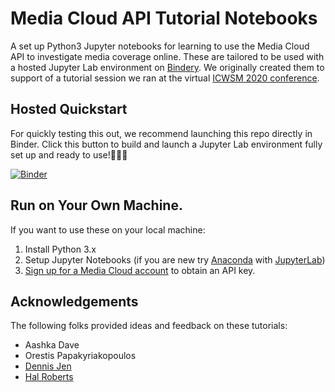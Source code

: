 Media Cloud API Tutorial Notebooks
==================================

A set up Python3 Jupyter notebooks for learning to use the Media Cloud API to investigate media coverage online. These are
tailored to be used with a hosted Jupyter Lab environment on [Bindery](https://mybinder.org/). We originally created them to
support of a tutorial session we ran at the virtual [ICWSM 2020 conference](https://www.icwsm.org/2020/index.html).

## Hosted Quickstart

For quickly testing this out, we recommend launching this repo directly in Binder. Click this button to build and launch
a Jupyter Lab environment fully set up and ready to use!🎉👍🏽

[![Binder](https://mybinder.org/badge_logo.svg)](https://mybinder.org/v2/gh/rahulbot/Media-Cloud-API-Tuturial-Notebooks/master?urlpath=lab)

## Run on Your Own Machine.

If you want to use these on your local machine:

1. Install Python 3.x
2. Setup Jupyter Notebooks (if you are new try [Anaconda](https://www.anaconda.com/products/individual) with [JupyterLab](https://jupyterlab.readthedocs.io/en/stable/getting_started/installation.html))
3. [Sign up for a Media Cloud account](https://tools.mediacloud.org/#/user/signup) to obtain an API key.

## Acknowledgements

The following folks provided ideas and feedback on these tutorials:

* Aashka Dave
* Orestis Papakyriakopoulos
* [Dennis Jen](https://github.com/dsjen)
* [Hal Roberts](https://github.com/hroberts)
